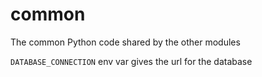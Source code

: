 # common
The common Python code shared by the other modules

`DATABASE_CONNECTION` env var gives the url for the database